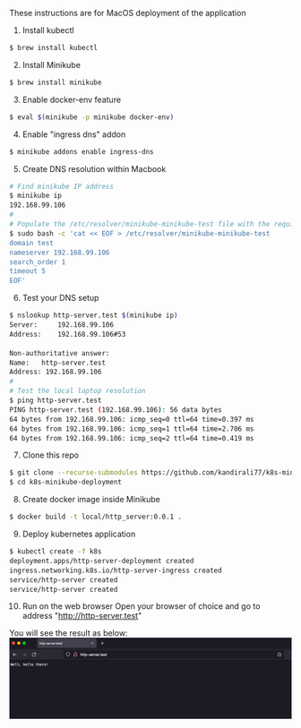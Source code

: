 These instructions are for MacOS deployment of the application
1. Install kubectl
```bash
$ brew install kubectl
```

2. Install Minikube
```bash
$ brew install minikube
```

3. Enable docker-env feature
```bash
$ eval $(minikube -p minikube docker-env)
```

4. Enable "ingress dns" addon
```bash
$ minikube addons enable ingress-dns
```

5. Create DNS resolution within Macbook
```bash
# Find minikube IP address
$ minikube ip
192.168.99.106
#
# Populate the /etc/resolver/minikube-minikube-test file with the required information. Change the minikube IP to your deployment.
$ sudo bash -c 'cat << EOF > /etc/resolver/minikube-minikube-test
domain test
nameserver 192.168.99.106
search_order 1
timeout 5
EOF'
```
6. Test your DNS setup
```bash
$ nslookup http-server.test $(minikube ip)
Server:		192.168.99.106
Address:	192.168.99.106#53

Non-authoritative answer:
Name:	http-server.test
Address: 192.168.99.106
#
# Test the local laptop resolution
$ ping http-server.test
PING http-server.test (192.168.99.106): 56 data bytes
64 bytes from 192.168.99.106: icmp_seq=0 ttl=64 time=0.397 ms
64 bytes from 192.168.99.106: icmp_seq=1 ttl=64 time=2.706 ms
64 bytes from 192.168.99.106: icmp_seq=2 ttl=64 time=0.419 ms
```

7. Clone this repo
```bash
$ git clone --recurse-submodules https://github.com/kandirali77/k8s-minikube-deployment.git
$ cd k8s-minikube-deployment
```

8. Create docker image inside Minikube
```bash
$ docker build -t local/http_server:0.0.1 .
```

9. Deploy kubernetes application
```bash
$ kubectl create -f k8s
deployment.apps/http-server-deployment created
ingress.networking.k8s.io/http-server-ingress created
service/http-server created
service/http-server created
```

10. Run on the web browser
Open your browser of choice and go to address "http://http-server.test"

You will see the result as below:  
![Web browser request and result](/firefox-web-response.png "Web browser request and result")
